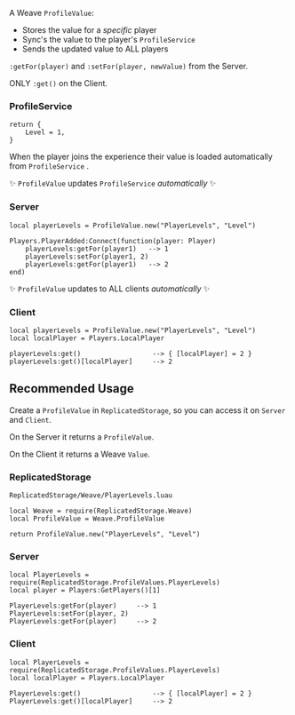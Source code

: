 A Weave `ProfileValue`:

- Stores the value for a _specific_ player
- Sync's the value to the player's `ProfileService`
- Sends the updated value to ALL players

`:getFor(player)` and `:setFor(player, newValue)` from the Server.

ONLY `:get()` on the Client.

### ProfileService

```luau
return {
	Level = 1,
}
```

When the player joins the experience their value is loaded automatically from `ProfileService` .

✨ `ProfileValue` updates `ProfileService` _automatically_ ✨

### Server

```luau
local playerLevels = ProfileValue.new("PlayerLevels", "Level")

Players.PlayerAdded:Connect(function(player: Player)
    playerLevels:getFor(player1)   --> 1
    playerLevels:setFor(player1, 2)
    playerLevels:getFor(player1)   --> 2
end)
```

✨ `ProfileValue` updates to ALL clients _automatically_ ✨

### Client

```luau
local playerLevels = ProfileValue.new("PlayerLevels", "Level")
local localPlayer = Players.LocalPlayer

playerLevels:get()					--> { [localPlayer] = 2 }
playerLevels:get()[localPlayer] 	--> 2
```

## Recommended Usage

Create a `ProfileValue` in `ReplicatedStorage`, so you can access it on `Server` and `Client`.

On the Server it returns a `ProfileValue`.

On the Client it returns a Weave `Value`.

### ReplicatedStorage

`ReplicatedStorage/Weave/PlayerLevels.luau`

```luau
local Weave = require(ReplicatedStorage.Weave)
local ProfileValue = Weave.ProfileValue

return ProfileValue.new("PlayerLevels", "Level")
```

### Server

```luau
local PlayerLevels = require(ReplicatedStorage.ProfileValues.PlayerLevels)
local player = Players:GetPlayers()[1]

PlayerLevels:getFor(player)		--> 1
PlayerLevels:setFor(player, 2)
PlayerLevels:getFor(player)		--> 2
```

### Client

```luau
local PlayerLevels = require(ReplicatedStorage.ProfileValues.PlayerLevels)
local localPlayer = Players.LocalPlayer

PlayerLevels:get()					--> { [localPlayer] = 2 }
PlayerLevels:get()[localPlayer] 	--> 2
```
